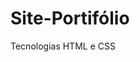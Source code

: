 # Site-Portifólio

Tecnologias HTML e CSS

#

<img class="tamImg" src="https://cdn.discordapp.com/attachments/882496817550483510/902959722288808007/Captura_de_Tela_263.png" alt="">
<img class="tamImg" src="https://cdn.discordapp.com/attachments/882496817550483510/902959728680898580/Captura_de_Tela_264.png" alt="">
<img class="tamImg" src="https://cdn.discordapp.com/attachments/882496817550483510/902959732279627796/Captura_de_Tela_265.png" alt="">
<img class="tamImg" src="https://cdn.discordapp.com/attachments/882496817550483510/902959740185903155/Captura_de_Tela_266.png" alt="">
<img class="tamImg" src="https://cdn.discordapp.com/attachments/882496817550483510/902959747483979806/Captura_de_Tela_267.png" alt="">

